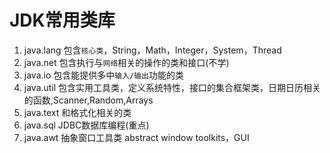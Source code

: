 # JDK常用类库
1. java.lang 包含`核心类`，String，Math，Integer，System，Thread 
2. java.net 包含执行与`网络`相关的操作的类和接口(不学)
3. java.io 包含能提供多中`输入/输出`功能的类
4. java.util 包含实用工具类，定义系统特性，接口的集合框架类，日期日历相关的函数,Scanner,Random,Arrays
5. java.text 和格式化相关的类
6. java.sql JDBC数据库编程(重点)
7. java.awt 抽象窗口工具类 abstract window toolkits，GUI
